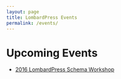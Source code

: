 ```yaml
---
layout: page
title: LombardPress Events
permalink: /events/
---
```


# Upcoming Events

* [2016 LombardPress Schema Workshop](2016-lbp-schema-workshop)

<!-- # Past Events -->
